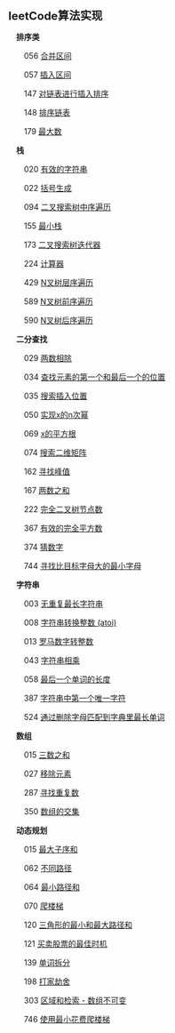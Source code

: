 <big><big>**leetCode算法实现**</big></big>

&emsp;**排序类**

&emsp;&emsp;056 [合并区间](https://github.com/SimmyZhong/leetCode/blob/master/56_mergeSection.py)

&emsp;&emsp;057 [插入区间](https://github.com/SimmyZhong/leetCode/blob/master/57_insertionSection.py)

&emsp;&emsp;147 [对链表进行插入排序](https://github.com/SimmyZhong/leetCode/blob/master/147_insertionSortList.py)

&emsp;&emsp;148 [排序链表](https://github.com/SimmyZhong/leetCode/blob/master/148_sortList.py)

&emsp;&emsp;179 [最大数](https://github.com/SimmyZhong/leetCode/blob/master/179_MaxNum.py)

&emsp;**栈**

&emsp;&emsp;020 [有效的字符串](https://github.com/SimmyZhong/leetCode/blob/master/20_validBrackets.py)

&emsp;&emsp;022 [括号生成](https://github.com/SimmyZhong/leetCode/blob/master/22_generate-parentheses.py)

&emsp;&emsp;094 [二叉搜索树中序遍历](https://github.com/SimmyZhong/leetCode/blob/master/94_inorder_traversal.py)

&emsp;&emsp;155 [最小栈](https://github.com/SimmyZhong/leetCode/blob/master/155_minStack.py)

&emsp;&emsp;173 [二叉搜索树迭代器](https://github.com/SimmyZhong/leetCode/blob/master/173_BST_iterator.py)

&emsp;&emsp;224 [计算器](https://github.com/SimmyZhong/leetCode/blob/master/224_calculator.py)

&emsp;&emsp;429 [N叉树层序遍历](https://github.com/SimmyZhong/leetCode/blob/master/429_589_590_n-ary-tree-traversal.py)

&emsp;&emsp;589 [N叉树前序遍历](https://github.com/SimmyZhong/leetCode/blob/master/429_589_590_n-ary-tree-traversal.py)

&emsp;&emsp;590 [N叉树后序遍历](https://github.com/SimmyZhong/leetCode/blob/master/429_589_590_n-ary-tree-traversal.py)

&emsp;**二分查找**

&emsp;&emsp;029 [两数相除](https://github.com/SimmyZhong/leetCode/blob/master/29_divide-two-integers.py)

&emsp;&emsp;034 [查找元素的第一个和最后一个的位置](https://github.com/SimmyZhong/leetCode/blob/master/34_first_and_last_element.py)

&emsp;&emsp;035 [搜索插入位置](https://github.com/SimmyZhong/leetCode/blob/master/35_search-insert-position.py)

&emsp;&emsp;050 [实现x的n次幂](https://github.com/SimmyZhong/leetCode/blob/master/50_powx-n.py)

&emsp;&emsp;069 [x的平方根](https://github.com/SimmyZhong/leetCode/blob/master/69_sqrtx.py)

&emsp;&emsp;074 [搜索二维矩阵](https://github.com/SimmyZhong/leetCode/blob/master/74_search_2d_matrix.py)

&emsp;&emsp;162 [寻找峰值](https://github.com/SimmyZhong/leetCode/blob/master/162_find_peak_element.py)

&emsp;&emsp;167 [两数之和](https://github.com/SimmyZhong/leetCode/blob/master/167_two_sum.go)

&emsp;&emsp;222 [完全二叉树节点数](https://github.com/SimmyZhong/leetCode/blob/master/222_count_complete_tree_nodes.py)

&emsp;&emsp;367 [有效的完全平方数](https://github.com/SimmyZhong/leetCode/blob/master/golang/367_valid-perfect-square.go)

&emsp;&emsp;374 [猜数字](https://github.com/SimmyZhong/leetCode/blob/master/374_guess-num.py)

&emsp;&emsp;744 [寻找比目标字母大的最小字母](https://github.com/SimmyZhong/leetCode/blob/master/golang/744_first_smallist_letter.go)

&emsp;**字符串**
	
&emsp;&emsp;003 [无重复最长字符串](https://github.com/SimmyZhong/leetCode/blob/master/3_maxString.py)

&emsp;&emsp;008 [字符串转换整数 (atoi) ](https://github.com/SimmyZhong/leetCode/blob/master/8_string-to-integer-atoi.py)

&emsp;&emsp;013 [罗马数字转整数](https://github.com/SimmyZhong/leetCode/blob/master/golang/13_roman-to-integer.go)

&emsp;&emsp;043 [字符串相乘](https://github.com/SimmyZhong/leetCode/blob/master/golang/43_multiply-strings.go)

&emsp;&emsp;058 [最后一个单词的长度](https://github.com/SimmyZhong/leetCode/blob/master/golang/58_length-of-last-word.go)

&emsp;&emsp;387 [字符串中第一个唯一字符](https://github.com/SimmyZhong/leetCode/blob/master/387_first-unique-character-in-a-string.py)

&emsp;&emsp;524 [通过删除字母匹配到字典里最长单词](https://github.com/SimmyZhong/leetCode/blob/master/524_longest-word-in-dictionary-through-deleting.py)

&emsp;**数组**
	
&emsp;&emsp;015 [三数之和](https://github.com/SimmyZhong/leetCode/blob/master/3sums.py)

&emsp;&emsp;027 [移除元素](https://github.com/SimmyZhong/leetCode/blob/master/golang/27_remove-element.go)

&emsp;&emsp;287 [寻找重复数](https://github.com/SimmyZhong/leetCode/blob/master/golang/287_find-the-duplicate-number.go)

&emsp;&emsp;350 [数组的交集](https://github.com/SimmyZhong/leetCode/blob/master/golang/350_intersection-of-two-arrays-ii.go)

&emsp;**动态规划**
	
&emsp;&emsp;015 [最大子序和](https://github.com/SimmyZhong/leetCode/blob/master/golang/53_maximum_subarray.go)

&emsp;&emsp;062 [不同路径](https://github.com/SimmyZhong/leetCode/blob/master/62_unique-paths.py)

&emsp;&emsp;064 [最小路径和](https://github.com/SimmyZhong/leetCode/blob/master/64_minimum-path-sum.py)

&emsp;&emsp;070 [爬楼梯](https://github.com/SimmyZhong/leetCode/blob/master/golang/70_climbing-stairs.go)

&emsp;&emsp;120 [三角形的最小和最大路径和](https://github.com/SimmyZhong/leetCode/blob/master/120_triangle.py)

&emsp;&emsp;121 [买卖股票的最佳时机](https://github.com/SimmyZhong/leetCode/blob/master/121_best-time-to-buy-and-sell-stock.py)

&emsp;&emsp;139 [单词拆分](https://github.com/SimmyZhong/leetCode/blob/master/139_word-break.py)

&emsp;&emsp;198 [打家劫舍](https://github.com/SimmyZhong/leetCode/blob/master/golang/198_house-robber.go)

&emsp;&emsp;303 [区域和检索 - 数组不可变](https://github.com/SimmyZhong/leetCode/blob/master/golang/303_range-sum-query-immutable.go)

&emsp;&emsp;746 [使用最小花费爬楼梯](https://github.com/SimmyZhong/leetCode/blob/master/golang/746_min-cost-climbing-stairs.go)
